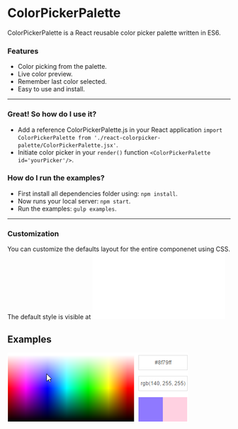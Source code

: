 # ColorPickerPalette
ColorPickerPalette is a React reusable color picker palette written in ES6.

### Features
- Color picking from the palette.
- Live color preview.
- Remember  last color selected.
- Easy to use and install.

---

### Great! So how do I use it?
- Add a reference ColorPickerPalette.js in your React application `import ColorPickerPalette from './react-colorpicker-palette/ColorPickerPalette.jsx'`.
- Initiate color picker in your `render()` function `<ColorPickerPalette id='yourPicker'/>`.

### How do I run the examples?
- First install all dependencies folder using: `npm install`.
- Now runs your local server: `npm start`.
- Run the examples: `gulp examples`.

---

### Customization
You can customize the defaults layout for the entire componenet using CSS.
The default style is visible at ![ColorPickerPalette.css](ColorPickerPalette.css)

## Examples
![ColorPickerPalette for React](examples/colorpicker-react-example.png)


